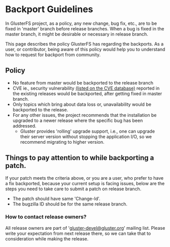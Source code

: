 # Backport Guidelines
In GlusterFS project, as a policy, any new change, bug fix, etc., are to be
fixed in 'master' branch before release branches. When a bug is fixed in
the master branch, it might be desirable or necessary in release branch.

This page describes the policy GlusterFS has regarding the backports. As
a user, or contributor, being aware of this policy would help you to
understand how to request for backport from community.

## Policy

* No feature from master would be backported to the release branch
* CVE ie., security vulnerability [(listed on the CVE database)](https://cve.mitre.org/cve/search_cve_list.html)
reported in the existing releases would be backported, after getting fixed
in master branch.
* Only topics which bring about data loss or, unavailability would be
backported to the release.
* For any other issues, the project recommends that the installation be
upgraded to a newer release where the specific bug has been addressed.
  - Gluster provides 'rolling' upgrade support, i.e., one can upgrade their
server version without stopping the application I/O, so we recommend migrating
to higher version.

## Things to pay attention to while backporting a patch.

If your patch meets the criteria above, or you are a user, who prefer to have a
fix backported, because your current setup is facing issues, below are the
steps you need to take care to submit a patch on release branch.

* The patch should have same 'Change-Id'.
* The bugzilla ID should be for the same release branch.


### How to contact release owners?

All release owners are part of 'gluster-devel@gluster.org' mailing list.
Please write your expectation from next release there, so we can take that
to consideration while making the release.

